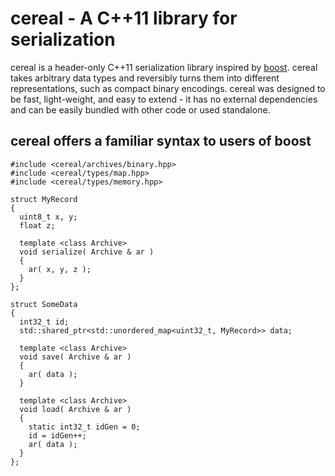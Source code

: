 cereal - A C++11 library for serialization
==========================================

cereal is a header-only C++11 serialization library inspired by [boost](http://www.boost.org/doc/libs/1_53_0/libs/serialization/doc/index.html).  cereal takes arbitrary data types and reversibly turns them into different representations, such as compact binary encodings.  cereal was designed to be fast, light-weight, and easy to extend - it has no external dependencies and can be easily bundled with other code or used standalone.

## cereal offers a familiar syntax to users of boost

    #include <cereal/archives/binary.hpp>
    #include <cereal/types/map.hpp>
    #include <cereal/types/memory.hpp>
    
    struct MyRecord
    {
      uint8_t x, y;
      float z;
      
      template <class Archive>
      void serialize( Archive & ar )
      {
        ar( x, y, z );
      }
    };
    
    struct SomeData
    {
      int32_t id;
      std::shared_ptr<std::unordered_map<uint32_t, MyRecord>> data;
      
      template <class Archive>
      void save( Archive & ar )
      {
        ar( data );
      }
      
      template <class Archive>
      void load( Archive & ar )
      {
        static int32_t idGen = 0;
        id = idGen++;
        ar( data );
      }
    };
